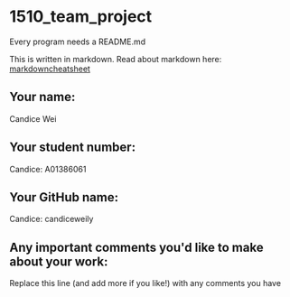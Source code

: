 # 1510_team_project

Every program needs a README.md

This is written in markdown. Read about markdown here: [markdowncheatsheet](https://www.markdownguide.org/cheat-sheet/)

## Your name:
Candice Wei

## Your student number:
Candice: A01386061

## Your GitHub name:
Candice: candiceweily

## Any important comments you'd like to make about your work:
Replace this line (and add more if you like!) with any comments you have